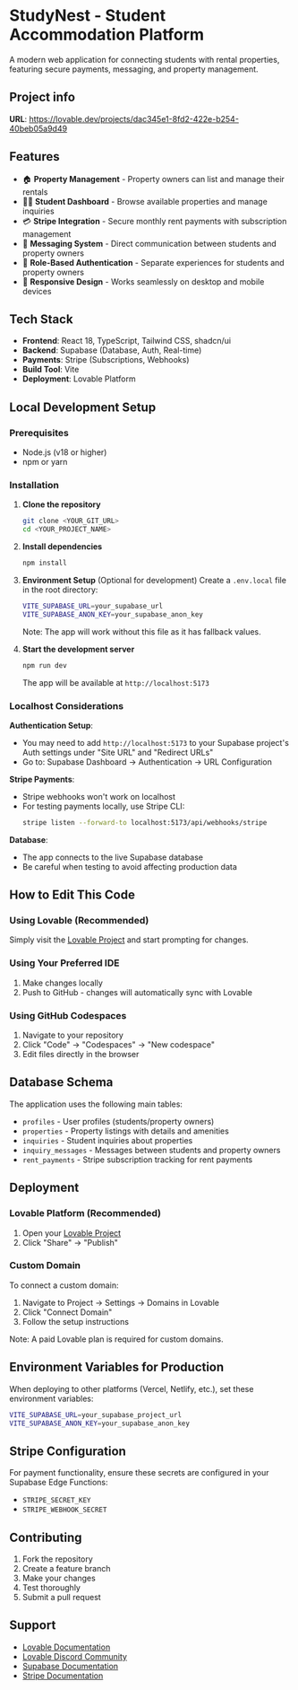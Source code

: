 
# StudyNest - Student Accommodation Platform

A modern web application for connecting students with rental properties, featuring secure payments, messaging, and property management.

## Project info

**URL**: https://lovable.dev/projects/dac345e1-8fd2-422e-b254-40beb05a9d49

## Features

- 🏠 **Property Management** - Property owners can list and manage their rentals
- 👨‍🎓 **Student Dashboard** - Browse available properties and manage inquiries
- 💳 **Stripe Integration** - Secure monthly rent payments with subscription management
- 💬 **Messaging System** - Direct communication between students and property owners
- 🔐 **Role-Based Authentication** - Separate experiences for students and property owners
- 📱 **Responsive Design** - Works seamlessly on desktop and mobile devices

## Tech Stack

- **Frontend**: React 18, TypeScript, Tailwind CSS, shadcn/ui
- **Backend**: Supabase (Database, Auth, Real-time)
- **Payments**: Stripe (Subscriptions, Webhooks)
- **Build Tool**: Vite
- **Deployment**: Lovable Platform

## Local Development Setup

### Prerequisites
- Node.js (v18 or higher)
- npm or yarn

### Installation

1. **Clone the repository**
   ```bash
   git clone <YOUR_GIT_URL>
   cd <YOUR_PROJECT_NAME>
   ```

2. **Install dependencies**
   ```bash
   npm install
   ```

3. **Environment Setup** (Optional for development)
   Create a `.env.local` file in the root directory:
   ```bash
   VITE_SUPABASE_URL=your_supabase_url
   VITE_SUPABASE_ANON_KEY=your_supabase_anon_key
   ```
   Note: The app will work without this file as it has fallback values.

4. **Start the development server**
   ```bash
   npm run dev
   ```
   The app will be available at `http://localhost:5173`

### Localhost Considerations

**Authentication Setup**: 
- You may need to add `http://localhost:5173` to your Supabase project's Auth settings under "Site URL" and "Redirect URLs"
- Go to: Supabase Dashboard → Authentication → URL Configuration

**Stripe Payments**: 
- Stripe webhooks won't work on localhost
- For testing payments locally, use Stripe CLI:
  ```bash
  stripe listen --forward-to localhost:5173/api/webhooks/stripe
  ```

**Database**: 
- The app connects to the live Supabase database
- Be careful when testing to avoid affecting production data

## How to Edit This Code

### Using Lovable (Recommended)
Simply visit the [Lovable Project](https://lovable.dev/projects/dac345e1-8fd2-422e-b254-40beb05a9d49) and start prompting for changes.

### Using Your Preferred IDE
1. Make changes locally
2. Push to GitHub - changes will automatically sync with Lovable

### Using GitHub Codespaces
1. Navigate to your repository
2. Click "Code" → "Codespaces" → "New codespace"
3. Edit files directly in the browser

## Database Schema

The application uses the following main tables:
- `profiles` - User profiles (students/property owners)
- `properties` - Property listings with details and amenities
- `inquiries` - Student inquiries about properties
- `inquiry_messages` - Messages between students and property owners
- `rent_payments` - Stripe subscription tracking for rent payments

## Deployment

### Lovable Platform (Recommended)
1. Open your [Lovable Project](https://lovable.dev/projects/dac345e1-8fd2-422e-b254-40beb05a9d49)
2. Click "Share" → "Publish"

### Custom Domain
To connect a custom domain:
1. Navigate to Project → Settings → Domains in Lovable
2. Click "Connect Domain"
3. Follow the setup instructions

Note: A paid Lovable plan is required for custom domains.

## Environment Variables for Production

When deploying to other platforms (Vercel, Netlify, etc.), set these environment variables:

```bash
VITE_SUPABASE_URL=your_supabase_project_url
VITE_SUPABASE_ANON_KEY=your_supabase_anon_key
```

## Stripe Configuration

For payment functionality, ensure these secrets are configured in your Supabase Edge Functions:
- `STRIPE_SECRET_KEY`
- `STRIPE_WEBHOOK_SECRET`

## Contributing

1. Fork the repository
2. Create a feature branch
3. Make your changes
4. Test thoroughly
5. Submit a pull request

## Support

- [Lovable Documentation](https://docs.lovable.dev/)
- [Lovable Discord Community](https://discord.com/channels/1119885301872070706/1280461670979993613)
- [Supabase Documentation](https://supabase.com/docs)
- [Stripe Documentation](https://stripe.com/docs)

